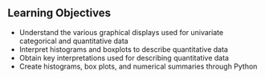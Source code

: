 Learning Objectives
------------------------------------

* Understand the various graphical displays used for univariate categorical and quantitative data
* Interpret histograms and boxplots to describe quantitative data
* Obtain key interpretations used for describing quantitative data
* Create histograms, box plots, and numerical summaries through Python